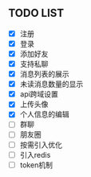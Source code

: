 ## TODO LIST
- [x] 注册
- [x] 登录
- [x] 添加好友
- [x] 支持私聊
- [x] 消息列表的展示
- [x] 未读消息数量的显示
- [x] api跨域设置
- [x] 上传头像
- [x] 个人信息的编辑
- [ ] 群聊
- [ ] 朋友圈
- [ ] 按需引入优化 
- [ ] 引入redis
- [ ] token机制
